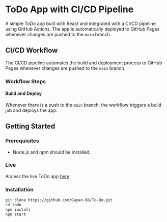 # ToDo App with CI/CD Pipeline

A simple ToDo app built with React and integrated with a CI/CD pipeline using GitHub Actions. The app is automatically deployed to GitHub Pages whenever changes are pushed to the `main` branch.

## CI/CD Workflow

The CI/CD pipeline automates the build and deployment process to GitHub Pages whenever changes are pushed to the `main` branch.

### Workflow Steps

#### Build and Deploy

Whenever there is a push to the `main` branch, the workflow triggers a build job and deploys the app:

## Getting Started

### Prerequisites

- Node.js and npm should be installed.

### Live
Access the live ToDo app [here](https://gayan-98.github.io/To-Do/).

### Installation

   ```bash
   git clone https://github.com/Gayan-98/To-Do.git
   cd todo
   npm install
   npm start
